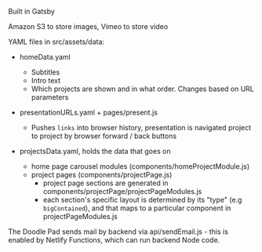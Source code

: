 Built in Gatsby

Amazon S3 to store images, Vimeo to store video

YAML files in src/assets/data:
- homeData.yaml 
  - Subtitles
  - Intro text
  - Which projects are shown and in what order. Changes based on URL parameters

- presentationURLs.yaml + pages/present.js
  - Pushes `links` into browser history, presentation is navigated project to project by browser forward / back buttons

- projectsData.yaml, holds the data that goes on 
  - home page carousel modules (components/homeProjectModule.js)
  - project pages (components/projectPage.js)
    - project page sections are generated in components/projectPage/projectPageModules.js
    - each section's specific layout is determined by its "type" (e.g `bigContained`), and that maps to a particular component in projectPageModules.js

The Doodle Pad sends mail by backend via api/sendEmail.js - this is enabled by Netlify Functions, which can run backend Node code. 

